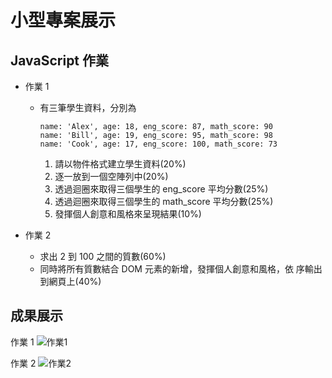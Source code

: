 # 小型專案展示

## JavaScript 作業

- 作業 1

  - 有三筆學生資料，分別為

    ```
    name: 'Alex', age: 18, eng_score: 87, math_score: 90
    name: 'Bill', age: 19, eng_score: 95, math_score: 98
    name: 'Cook', age: 17, eng_score: 100, math_score: 73
    ```

    1. 請以物件格式建立學生資料(20%)
    2. 逐一放到一個空陣列中(20%)
    3. 透過迴圈來取得三個學生的 eng_score 平均分數(25%)
    4. 透過迴圈來取得三個學生的 math_score 平均分數(25%)
    5. 發揮個人創意和風格來呈現結果(10%)

- 作業 2
  - 求出 2 到 100 之間的質數(60%)
  - 同時將所有質數結合 DOM 元素的新增，發揮個人創意和風格，依 序輸出到網頁上(40%)

## 成果展示

作業 1
![作業1](https://i.ytimg.com/vi/A_r704F7C8Q/hq720.jpg)

作業 2
![作業2](https://i.ytimg.com/vi/HYiEHeBD-6I/hq720.jpg)

